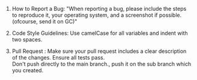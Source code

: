 
1. How to Report a Bug: "When reporting a bug, please include the steps to reproduce it, your operating system, and a
screenshot if possible.(ofcourse, send it on GC)"   

2. Code Style Guidelines: Use camelCase for all variables and indent with two spaces.

3. Pull Request : Make sure your pull request includes a clear description of the changes. Ensure all tests pass.  
   Don't push directly to the main branch., push it on the sub branch which you created. 
